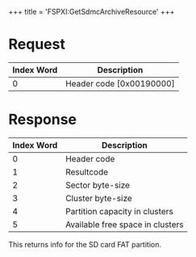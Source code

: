 +++
title = 'FSPXI:GetSdmcArchiveResource'
+++

# Request

| Index Word | Description                |
|------------|----------------------------|
| 0          | Header code \[0x00190000\] |

# Response

| Index Word | Description                      |
|------------|----------------------------------|
| 0          | Header code                      |
| 1          | Resultcode                       |
| 2          | Sector byte-size                 |
| 3          | Cluster byte-size                |
| 4          | Partition capacity in clusters   |
| 5          | Available free space in clusters |

This returns info for the SD card FAT partition.